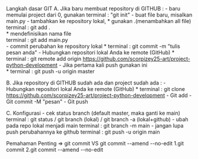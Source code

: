 Langkah dasar GIT
A. Jika baru membuat repository di GITHUB :
	- baru memulai project dari 0, gunakan 
		terminal : "git init"
	- buat file baru, misalkan main.py
    - tambahkan ke repository lokal, 
		* gunakan .(menambahkan all file)
			terminal : git add .		
		* mendefinisikan nama file		
			terminal : git add main.py		
	- commit perubahan ke repository lokal
		* terminal : git commit -m "tulis pesan anda"
	- Hubungkan repositori lokal Anda ke remote (GitHub)
		* terminal : git remote add origin https://github.com/scorpizey25-art/project-python-development
	- Jika pertama kali push gunakan ini	
		* terminal : git push -u origin master	

B. Jika repository di GITHUB sudah ada dan project sudah ada :
    - Hubungkan repositori lokal Anda ke remote (GitHub)
		* terminal : git clone https://github.com/scorpizey25-art/project-python-development
	- Git add
	- Git commit -M "pesan"
	- Git push   
   
C. Konfigurasi
	- cek status branch (default master, maka ganti ke main)
		terminal : git status / git branch (lokal) / git branch -a (lokal+github)
	- ubah pada repo lokal menjadi main 
		terminal : git branch -m main
	- jangan lupa push perubahannya ke github
		terminal : git push -u origin main

Pemahaman Penting => git commit VS git commit --amend --no-edit
1.git commit
2.git commit --amend --no-edit